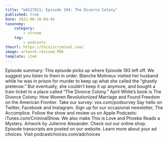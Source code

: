 ```yaml
---
title: "&#127911; Episode 194: The Divorce Colony"
published: true
date: 2022-08-18-04-44
taxonomy:
    category:
        - stream
    tag:
        - podcasts
theurl: https://thisiscriminal.com/
image: artwork-resized.PNG
template: item
---
```


Episode summary: This episode picks up where Episode 193 left off. We suggest you listen to them in order. Blanche Molineux visited her husband while he was in prison for murder to keep up what she called the &ldquo;ghastly pretense.&rdquo; But eventually, she couldn&rsquo;t keep it up anymore, and bought a train ticket to a place called &ldquo;The Divorce Colony.&rdquo; April White&rsquo;s book is The Divorce Colony: How Women Revolutionized Marriage and Found Freedom on the American Frontier. Take our survey: vox.com/podsurvey Say hello on Twitter, Facebook and Instagram. Sign up for our occasional newsletter, The Accomplice. Follow the show and review us on Apple Podcasts: iTunes.com/CriminalShow. We also make This is Love and Phoebe Reads a Mystery. Artwork by Julienne Alexander. Check out our online shop. Episode transcripts are posted on our website. Learn more about your ad choices. Visit podcastchoices.com/adchoices
